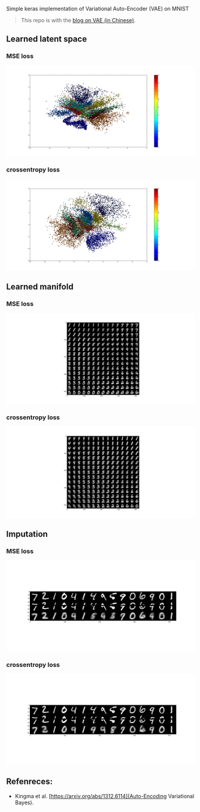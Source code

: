 Simple keras implementation of Variational Auto-Encoder (VAE) on MNIST

> This repo is with the [blog on VAE (in Chinese)](http://blog.csdn.net/jackytintin/article/details/53641885).


## Learned latent space
### MSE loss
![](./img/z_mse.png)
### crossentropy loss
![](./img/z_xent.png)

## Learned manifold 
### MSE loss
![](./img/x_mse.png)
### crossentropy loss
![](./img/x_xent.png)


## Imputation
### MSE loss
![](./img/i_mse.png)
### crossentropy loss
![](./img/i_xent.png)

## Refenreces:
* Kingma et al. [https://arxiv.org/abs/1312.6114](Auto-Encoding Variational Bayes).
